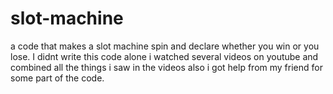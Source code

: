 # slot-machine
a code that makes a slot machine spin and declare whether you win or you lose.
I didnt write this code alone i watched several videos on youtube and combined all the things i saw in the videos also i got help from my friend for some part of the code.
